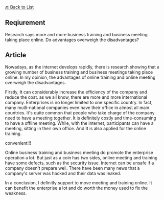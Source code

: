 [🔙 Back to List](./index.md)

## Reqiurement
Research says more and more business training and business meeting taking place online. Do advantages overweigh the disadvantages?

## Article
Nowadays, as the internet develops rapidly, there is research showing that a growing number of business training and business meetings taking place online. In my opinion, the advantages of online training and online meeting overweigh the disadvantages.

Firstly, It can considerably increase the efficiency of the company and reduce the cost. as we all know, there are more and more international company. Enterprises is no longer limited to one specific country. In fact, many mutli-national companies even have their office in almost all main countries. It's quite common that people who take charge of the company need to have a meeting together. It is definitely costly and time-consuming to have a offline meeting. While, with the internet, participants can have a meeting, sitting in their own office. And It is also applied for the online training.

convenient!!!

Online business training and business meeting do promote the enterprise operation a lot. But just as a coin has two sides, online meeting and training have some defects, such as the security issue. Internet can be unsafe if a company doesn't prepare well. There have been many news that a company's server was hacked and their data was leaked.

In a conclusion, I definitly support to move meeting and training online. It can benefit the enterprise a lot and do worth the money used to fix the weakness.

